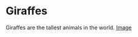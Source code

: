 # Giraffes
Giraffes are the tallest animals in the world. 
[Image](https://townsquare.media/site/8/files/2015/04/184751813.jpg?w=980&q=75)

